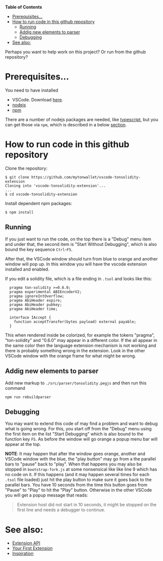 <!-- markdown-toc start - Don't edit this section. Run M-x markdown-toc-refresh-toc -->
**Table of Contents**

- [Prerequisites...](#prerequisites)
- [How to run code in this github repository](#how-to-run-code-in-this-github-repository)
  - [Running](#running)
  - [Addig new elements to parser](#addig-new-elements-to-parser)
  - [Debugging](#debugging)
- [See also:](#see-also)

<!-- markdown-toc end -->
Perhaps you want to help work on this project? Or run from the github repository?

# Prerequisites...

You need to have installed

* VSCode. Download [here](https://code.visualstudio.com/download).
* [nodejs](https://nodejs.org/en/)
* [npm](https://www.npmjs.com/get-npm)

There are a number of nodejs packages are needed, like [typescript](https://www.typescriptlang.org/), but you can get those via `npm`,
which is described in a below [section](#how-to-run-code-in-this-github-repository).

# How to run code in this github repository

Clone the repository:

```console
$ git clone https://github.com/mytonwallet/vscode-tonsolidity-extension
Cloning into 'vscode-tonsolidity-extension'...
...
$ cd vscode-tonsolidity-extension
```

Install dependent npm packages:

```console
$ npm install
```

## Running

If you just want to run the code, on the top there is a "Debug" menu item and under that, the second item is "Start Without Debugging", which is also bound the key sequence `Ctrl`-`F5`.

After that, the VSCode window should turn from blue to orange and another window will pop up. In this window you will have the vscode extension installed and enabled.

If you edit a solidity file, which is a file ending in `.tsol` and looks like this:

```solidity
  pragma ton-solidity >=0.6.0;
  pragma experimental ABIEncoderV2;
  pragma ignoreIntOverflow;
  pragma AbiHeader expire;
  pragma AbiHeader pubkey;
  pragma AbiHeader time;

  interface IAccept {
    function acceptTransfer(bytes payload) external payable;
  }
```

This when rendered inside be colorized, for example the tokens "pragma", "ton-solidity" and "0.6.0" may appear in a different color. If the all appear in the same color then the language extension mechanism is not working and there is probably something wrong in the extension. Look in the other VSCode window with the orange frame for what might be wrong.

## Addig new elements to parser 

Add new markup to `./src/parser/tonsolidity.pegjs` and then run this command

```console
npm run rebuildparser
```

## Debugging

You may want to extend this code of may find a problem and want to debug what is going wrong. For this, you start off from the "Debug" menu using the first item on the list "Start Debugging" which is also bound to the function key `F5`. As before the window will go orange a popup menu bar will appear at the top.

__NOTE__: It may happen that after the window goes orange, another and VSCode window with the blue, the "play button" may go from a the parallel bars to "pause" back to "play". When that happens you may also be stopped in `bootstrap-fork.js` at some nonsensical like like line 9 which has no code on it. If this happens (and it may happen several times for each `.tsol` file loaded) just hit the play button to make sure it goes back to the parallel bars. You have 10 seconds from the time this button goes from "Pause" to "Play" to hit the "Play" button. Otherwise in the other VSCode you will get a popup message that reads:

> Extension host did not start in 10 seconds, it might be stopped on the first line and needs a debugger to continue.


# See also:

* [Extension API](https://code.visualstudio.com/api)
* [Your First Extension](https://code.visualstudio.com/api/get-started/your-first-extension)
* [Inspiration](https://github.com/juanfranblanco/vscode-solidity)
